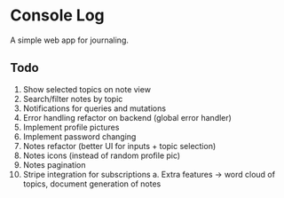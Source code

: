 # Console Log

A simple web app for journaling.

## Todo

1. Show selected topics on note view
2. Search/filter notes by topic
3. Notifications for queries and mutations
4. Error handling refactor on backend (global error handler)
5. Implement profile pictures
6. Implement password changing
7. Notes refactor (better UI for inputs + topic selection)
8. Notes icons (instead of random profile pic)
9. Notes pagination
10. Stripe integration for subscriptions
    a. Extra features -> word cloud of topics, document generation of notes
